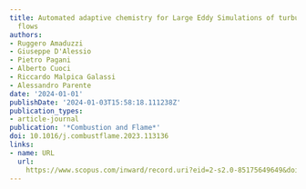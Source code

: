 ```yaml
---
title: Automated adaptive chemistry for Large Eddy Simulations of turbulent reacting
  flows
authors:
- Ruggero Amaduzzi
- Giuseppe D'Alessio
- Pietro Pagani
- Alberto Cuoci
- Riccardo Malpica Galassi
- Alessandro Parente
date: '2024-01-01'
publishDate: '2024-01-03T15:58:18.111238Z'
publication_types:
- article-journal
publication: '*Combustion and Flame*'
doi: 10.1016/j.combustflame.2023.113136
links:
- name: URL
  url: 
    https://www.scopus.com/inward/record.uri?eid=2-s2.0-85175649649&doi=10.1016%2fj.combustflame.2023.113136&partnerID=40&md5=9b88a081e10947dc99c0daaaeb2c839f
---
```

